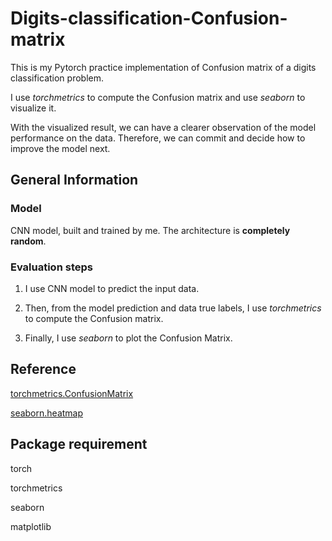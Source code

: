 # Digits-classification-Confusion-matrix
This is my Pytorch practice implementation of Confusion matrix of a digits classification problem.

I use *torchmetrics* to compute the Confusion matrix and use *seaborn* to visualize it.

With the visualized result, we can have a clearer observation of the model performance on the data.
Therefore, we can commit and decide how to improve the model next.


## General Information

### Model
CNN model, built and trained by me. The architecture is **completely random**.

### Evaluation steps
1. I use CNN model to predict the input data.

2. Then, from the model prediction and data true labels, I use *torchmetrics* to compute the Confusion matrix.

3. Finally, I use *seaborn* to plot the Confusion Matrix.


## Reference
[torchmetrics.ConfusionMatrix](https://torchmetrics.readthedocs.io/en/stable/classification/confusion_matrix.html)

[seaborn.heatmap](https://seaborn.pydata.org/generated/seaborn.heatmap.html#seaborn.heatmap)


## Package requirement
torch

torchmetrics

seaborn

matplotlib
